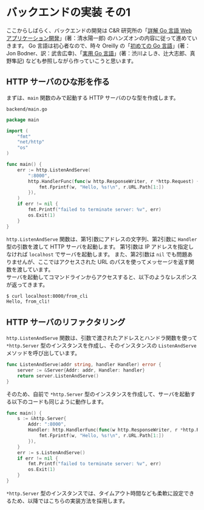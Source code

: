 # バックエンドの実装 その1

ここからしばらく、バックエンドの開発は C&R 研究所の「[詳解 Go 言語 Web アプリケーション開発](https://www.c-r.com/book/detail/1462)」(著：清水陽一郎) のハンズオンの内容に従って進めていきます。
Go 言語は初心者なので、時々 Oreilly の「[初めての Go 言語](https://www.oreilly.co.jp/books/9784814400041/)」(著：Jon Bodner、訳：武舎広幸)、「[実用 Go 言語](https://www.oreilly.co.jp/books/9784873119694/)」(著：渋川よしき、辻大志郎、真野隼記) なども参照しながら作っていこうと思います。

## HTTP サーバのひな形を作る
まずは、```main``` 関数のみで起動する HTTP サーバのひな型を作成します。

```backend/main.go```
```go
package main

import (
	"fmt"
	"net/http"
	"os"
)

func main() {
	err := http.ListenAndServe(
		":8000",
		http.HandlerFunc(func(w http.ResponseWriter, r *http.Request) {
			fmt.Fprintf(w, "Hello, %s!\n", r.URL.Path[1:])
		}),
	)
	if err != nil {
		fmt.Printf("failed to terminate server: %v", err)
		os.Exit(1)
	}
}
```

```http.ListenAndServe``` 関数は、第1引数にアドレスの文字列、第2引数に ```Handler``` 型の引数を渡して HTTP サーバを起動します。
第1引数は IP アドレスを指定しなければ ```localhost``` でサーバを起動します。
また、第2引数は ```nil``` でも問題ありませんが、ここではアクセスされた URL のパスを使ってメッセージを返す関数を渡しています。  
サーバを起動してコマンドラインからアクセスすると、以下のようなレスポンスが返ってきます。

```bash
$ curl localhost:8000/from_cli
Hello, from_cli!
```

## HTTP サーバのリファクタリング
```http.ListenAndServe``` 関数は、引数で渡されたアドレスとハンドラ関数を使って ```*http.Server``` 型のインスタンスを作成し、そのインスタンスの ```ListenAndServe``` メソッドを呼び出しています。

```go
func ListenAndServe(addr string, handler Handler) error {
    server := &Server{Addr: addr, Handler: handler}
    return server.ListenAndServe()
}
```

そのため、自前で ```*http.Server``` 型のインスタンスを作成して、サーバを起動する以下のコードも同じように動作します。

```go
func main() {
	s := &http.Server{
		Addr: ":8000",
		Handler: http.HandlerFunc(func(w http.ResponseWriter, r *http.Request) {
			fmt.Fprintf(w, "Hello, %s!\n", r.URL.Path[1:])
		}),
	}
	err := s.ListenAndServe()
	if err != nil {
		fmt.Printf("failed to terminate server: %v", err)
		os.Exit(1)
	}
}
```

```*http.Server``` 型のインスタンスでは、タイムアウト時間なども柔軟に設定できるため、以降ではこちらの実装方法を採用します。
